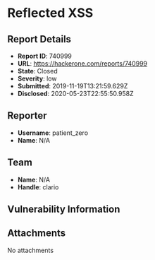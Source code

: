 # Reflected XSS

## Report Details
- **Report ID**: 740999
- **URL**: https://hackerone.com/reports/740999
- **State**: Closed
- **Severity**: low
- **Submitted**: 2019-11-19T13:21:59.629Z
- **Disclosed**: 2020-05-23T22:55:50.958Z

## Reporter
- **Username**: patient_zero
- **Name**: N/A

## Team
- **Name**: N/A
- **Handle**: clario

## Vulnerability Information


## Attachments
No attachments
